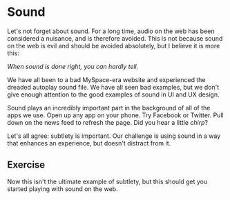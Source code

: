 # Sound

Let's not forget about sound. For a long time, audio on the web has been considered a nuisance, and is therefore avoided. This is not because sound on the web is evil and should be avoided absolutely, but I believe it is more this:

*When sound is done right, you can hardly tell.*

We have all been to a bad MySpace-era website and experienced the dreaded autoplay sound file. We have all seen bad examples, but we don't give enough attention to the good examples of sound in UI and UX design.

Sound plays an incredibly important part in the background of all of the apps we use. Open up any app on your phone. Try Facebook or Twitter. Pull down on the news feed to refresh the page. Did you hear a little *chirp*?

Let's all agree: subtlety is important. Our challenge is using sound in a way that enhances an experience, but doesn't distract from it.

## Exercise

Now this isn't the ultimate example of subtlety, but this should get you started playing with sound on the web.

